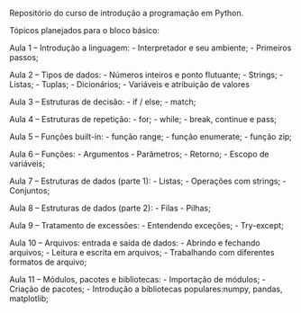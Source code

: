 Repositório do curso de introdução a programação em Python.

Tópicos planejados para o bloco básico:

Aula 1 – Introdução a linguagem:
		- Interpretador e seu ambiente;
		- Primeiros passos;
  
Aula 2 – Tipos de dados:
		- Números inteiros e ponto flutuante;
		- Strings;
		- Listas;
		- Tuplas;
		- Dicionários;
		- Variáveis e atribuição de valores

Aula 3 – Estruturas de decisão: 
		- if / else;
		- match;

Aula 4 – Estruturas de repetição:
		- for;
		- while;
    - break, continue e pass;

Aula 5 – Funções built-in:
    - função range;
    - função enumerate;
    - função zip;
    
Aula 6 – Funções:
 		- Argumentos
		- Parâmetros;
		- Retorno;
		- Escopo de variáveis;

Aula 7 – Estruturas de dados (parte 1):
		- Listas;
		- Operações com strings;
		- Conjuntos;

Aula 8 – Estruturas de dados (parte 2):
		- Filas
		- Pilhas;

Aula 9 – Tratamento de excessões:
		- Entendendo exceções;
		- Try-except;

Aula 10 – Arquivos: entrada e saída de dados:
		- Abrindo e fechando arquivos;
		- Leitura e escrita em arquivos;
		- Trabalhando com diferentes formatos de arquivo;

Aula 11 – Módulos, pacotes e bibliotecas:
		- Importação de módulos;
		- Criação de pacotes;
		- Introdução a bibliotecas populares:numpy, pandas, matplotlib;
